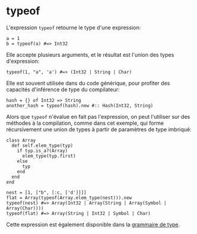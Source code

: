 # typeof

L'expression `typeof` retourne le type d'une expression:

```crystal
a = 1
b = typeof(a) #=> Int32
```

Elle accepte plusieurs arguments, et le résultat est l'union des types d'expression:

```crystal
typeof(1, "a", 'a') #=> (Int32 | String | Char)
```

Elle est souvent utilisée dans du code générique, pour profiter des capacités d'inférence de type du compilateur:

```crystal
hash = {} of Int32 => String
another_hash = typeof(hash).new #:: Hash(Int32, String)
```

Alors que `typeof` n'évalue en fait pas l'expression, on peut l'utiliser
sur des méthodes à la compilation, comme dans cet exemple, qui
forme récursivement une union de types à partir de paramètres de type imbriqué:

```crystal
class Array
  def self.elem_type(typ)
    if typ.is_a?(Array)
      elem_type(typ.first)
    else
      typ
    end
  end
end

nest = [1, ["b", [:c, ['d']]]]
flat = Array(typeof(Array.elem_type(nest))).new
typeof(nest) #=> Array(Int32 | Array(String | Array(Symbol | Array(Char))))
typeof(flat) #=> Array(String | Int32 | Symbol | Char)
```

Cette expression est également disponible dans la [grammaire de type](type_grammar.html).
